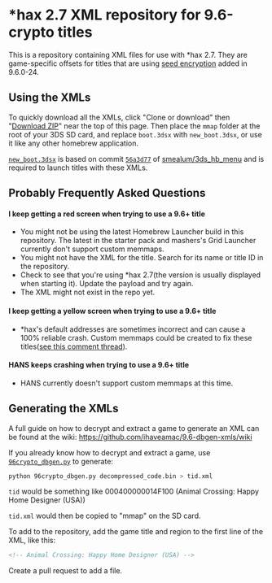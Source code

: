 # \*hax 2.7 XML repository for 9.6-crypto titles
This is a repository containing XML files for use with \*hax 2.7. They are game-specific offsets for titles that are using [seed encryption](https://3dbrew.org/wiki/Filesystem_services#SEEDDB) added in 9.6.0-24.

## Using the XMLs
To quickly download all the XMLs, click "Clone or download" then "[Download ZIP](https://github.com/ihaveamac/9.6-dbgen-xmls/archive/master.zip)" near the top of this page. Then place the `mmap` folder at the root of your 3DS SD card, and replace `boot.3dsx` with `new_boot.3dsx`, or use it like any other homebrew application.

[`new_boot.3dsx`](https://github.com/ihaveamac/9.6-dbgen-xmls/blob/master/new_boot.3dsx) is based on commit [`56a3d77`](https://github.com/smealum/3ds_hb_menu/tree/56a3d771a3290c2fd8f2e2138e0e1610400beb26) of [smealum/3ds_hb_menu](https://github.com/smealum/3ds_hb_menu) and is required to launch titles with these XMLs.

## Probably Frequently Asked Questions
#### I keep getting a red screen when trying to use a 9.6+ title
* You might not be using the latest Homebrew Launcher build in this repository. The latest in the starter pack and mashers's Grid Launcher currently don't support custom memmaps.
* You might not have the XML for the title. Search for its name or title ID in the repository.
* Check to see that you're using \*hax 2.7(the version is usually displayed when starting it). Update the payload and try again.
* The XML might not exist in the repo yet.

#### I keep getting a yellow screen when trying to use a 9.6+ title
* \*hax's default addresses are sometimes incorrect and can cause a 100% reliable crash. Custom memmaps could be created to fix these titles([see this comment thread](https://github.com/ihaveamac/9.6-dbgen-xmls/commit/9b80e89de4ce0e8c03cd03deb23b7a6548d6b2da#commitcomment-17429710)).

#### HANS keeps crashing when trying to use a 9.6+ title
* HANS currently doesn't support custom memmaps at this time.

## Generating the XMLs
A full guide on how to decrypt and extract a game to generate an XML can be found at the wiki: https://github.com/ihaveamac/9.6-dbgen-xmls/wiki

If you already know how to decrypt and extract a game, use [`96crypto_dbgen.py`](https://github.com/smealum/ninjhax2.x/blob/master/scripts/96crypto_dbgen.py) to generate:
```bash
python 96crypto_dbgen.py decompressed_code.bin > tid.xml
```
`tid` would be something like 000400000014F100 (Animal Crossing: Happy Home Designer (USA))

`tid.xml` would then be copied to "mmap" on the SD card.

To add to the repository, add the game title and region to the first line of the XML, like this:
```xml
<!-- Animal Crossing: Happy Home Designer (USA) -->
```
Create a pull request to add a file.
